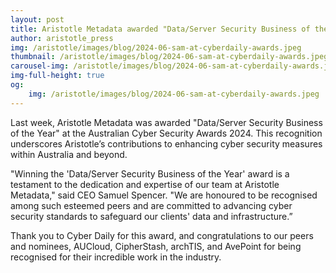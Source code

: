 ```yaml
---
layout: post
title: Aristotle Metadata awarded "Data/Server Security Business of the Year" at the Australian Cyber Security Awards 2024
author: aristotle_press
img: /aristotle/images/blog/2024-06-sam-at-cyberdaily-awards.jpeg
thumbnail: /aristotle/images/blog/2024-06-sam-at-cyberdaily-awards.jpeg
carousel-img: /aristotle/images/blog/2024-06-sam-at-cyberdaily-awards.jpeg
img-full-height: true
og:
    img: /aristotle/images/blog/2024-06-sam-at-cyberdaily-awards.jpeg
---
```


Last week, Aristotle Metadata was awarded "Data/Server Security Business of the Year" at the Australian Cyber Security Awards 2024. This recognition underscores Aristotle’s contributions to enhancing cyber security measures within Australia and beyond.

"Winning the 'Data/Server Security Business of the Year' award is a testament to the dedication and expertise of our team at Aristotle Metadata," said CEO Samuel Spencer. "We are honoured to be recognised among such esteemed peers and are committed to advancing cyber security standards to safeguard our clients' data and infrastructure.”

Thank you to Cyber Daily for this award, and congratulations to our peers and nominees, AUCloud, CipherStash, archTIS, and AvePoint for being recognised for their incredible work in the industry.
